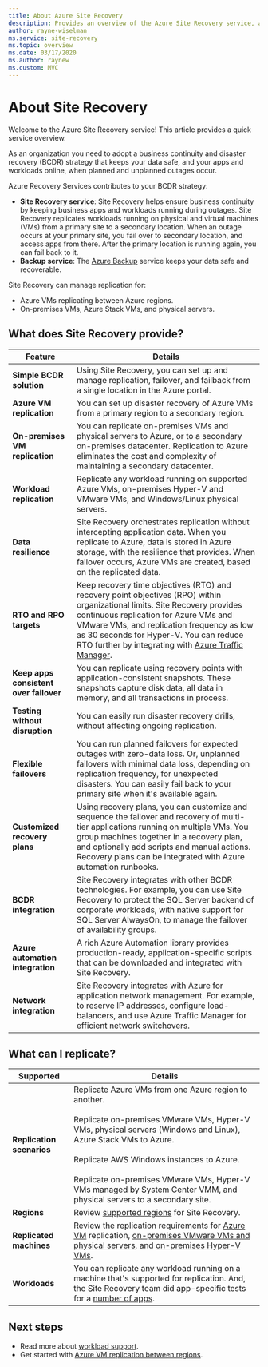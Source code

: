 ```yaml
---
title: About Azure Site Recovery
description: Provides an overview of the Azure Site Recovery service, and summarizes disaster recovery and migration deployment scenarios.
author: rayne-wiselman
ms.service: site-recovery
ms.topic: overview
ms.date: 03/17/2020
ms.author: raynew
ms.custom: MVC
---
```


# About Site Recovery

Welcome to the Azure Site Recovery service! This article provides a quick service overview.

As an organization you need to adopt a business continuity and disaster recovery (BCDR) strategy that keeps your data safe, and your apps and workloads online, when planned and unplanned outages occur.

Azure Recovery Services contributes to your BCDR strategy:

- **Site Recovery service**: Site Recovery helps ensure business continuity by keeping business apps and workloads running during outages. Site Recovery replicates workloads running on physical and virtual machines (VMs) from a primary site to a secondary location. When an outage occurs at your primary site, you fail over to secondary location, and access apps from there. After the primary location is running again, you can fail back to it.
- **Backup service**: The [Azure Backup](/azure/backup/) service keeps your data safe and recoverable.

Site Recovery can manage replication for:

- Azure VMs replicating between Azure regions.
- On-premises VMs, Azure Stack VMs, and physical servers.

## What does Site Recovery provide?

**Feature** | **Details**
--- | ---
**Simple BCDR solution** | Using Site Recovery, you can set up and manage replication, failover, and failback from a single location in the Azure portal.
**Azure VM replication** | You can set up disaster recovery of Azure VMs from a primary region to a secondary region.
**On-premises VM replication** | You can replicate on-premises VMs and physical servers to Azure, or to a secondary on-premises datacenter. Replication to Azure eliminates the cost and complexity of maintaining a secondary datacenter.
**Workload replication** | Replicate any workload running on supported Azure VMs, on-premises Hyper-V and VMware VMs, and Windows/Linux physical servers.
**Data resilience** | Site Recovery orchestrates replication without intercepting application data. When you replicate to Azure, data is stored in Azure storage, with the resilience that provides. When failover occurs, Azure VMs are created, based on the replicated data.
**RTO and RPO targets** | Keep recovery time objectives (RTO) and recovery point objectives (RPO) within organizational limits. Site Recovery provides continuous replication for Azure VMs and VMware VMs, and replication frequency as low as 30 seconds for Hyper-V. You can reduce RTO further by integrating with [Azure Traffic Manager](https://azure.microsoft.com/blog/reduce-rto-by-using-azure-traffic-manager-with-azure-site-recovery/).
**Keep apps consistent over failover** | You can replicate using recovery points with application-consistent snapshots. These snapshots capture disk data, all data in memory, and all transactions in process.
**Testing without disruption** | You can easily run disaster recovery drills, without affecting ongoing replication.
**Flexible failovers** | You can run planned failovers for expected outages with zero-data loss. Or, unplanned failovers with minimal data loss, depending on replication frequency, for unexpected disasters. You can easily fail back to your primary site when it's available again.
**Customized recovery plans** | Using recovery plans, you can customize and sequence the failover and recovery of multi-tier applications running on multiple VMs. You group machines together in a recovery plan, and optionally add scripts and manual actions. Recovery plans can be integrated with Azure automation runbooks.
**BCDR integration** | Site Recovery integrates with other BCDR technologies. For example, you can use Site Recovery to protect the SQL Server backend of corporate workloads, with native support for SQL Server AlwaysOn, to manage the failover of availability groups.
**Azure automation integration** | A rich Azure Automation library provides production-ready, application-specific scripts that can be downloaded and integrated with Site Recovery.
**Network integration** | Site Recovery integrates with Azure for application network management. For example, to reserve IP addresses, configure load-balancers, and use Azure Traffic Manager for efficient network switchovers.

## What can I replicate?

**Supported** | **Details**
--- | ---
**Replication scenarios** | Replicate Azure VMs from one Azure region to another.<br/><br/>  Replicate on-premises VMware VMs, Hyper-V VMs, physical servers (Windows and Linux), Azure Stack VMs to Azure.<br/><br/> Replicate AWS Windows instances to Azure.<br/><br/> Replicate on-premises VMware VMs, Hyper-V VMs managed by System Center VMM, and physical servers to a secondary site.
**Regions** | Review [supported regions](https://azure.microsoft.com/regions/services/) for Site Recovery. |
**Replicated machines** | Review the replication requirements for [Azure VM](azure-to-azure-support-matrix.md#replicated-machine-operating-systems) replication, [on-premises VMware VMs and physical servers](vmware-physical-azure-support-matrix.md#replicated-machines), and [on-premises Hyper-V VMs](hyper-v-azure-support-matrix.md#replicated-vms).
**Workloads** | You can replicate any workload running on a machine that's supported for replication. And, the Site Recovery team did app-specific tests for a [number of apps](site-recovery-workload.md#workload-summary).

## Next steps

- Read more about [workload support](site-recovery-workload.md).
- Get started with [Azure VM replication between regions](azure-to-azure-quickstart.md).
